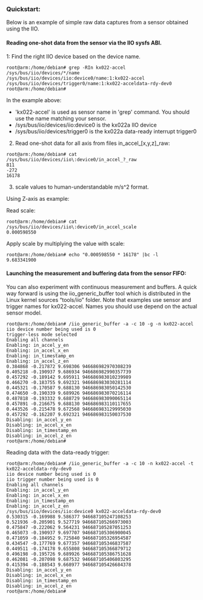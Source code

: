 ### Quickstart:

Below is an example of simple raw data captures from a sensor obtained using the IIO.

#### Reading one-shot data from the sensor via the IIO sysfs ABI.

1: Find the right IIO device based on the device name.

```
root@arm:/home/debian# grep -RIn kx022-accel /sys/bus/iio/devices/*/name
/sys/bus/iio/devices/iio:device0/name:1:kx022-accel
/sys/bus/iio/devices/trigger0/name:1:kx022-acceldata-rdy-dev0
root@arm:/home/debian#
```
In the example above:
- 'kx022-accel' is used as sensor name in 'grep' command. You should use the name matching your sensor.
- /sys/bus/iio/devices/iio:device0 is the kx022a IIO device
- /sys/bus/iio/devices/trigger0 is the kx022a data-ready interrupt trigger0


2. Read one-shot data for all axis from files in_accel_[x,y,z]_raw:

```
root@arm:/home/debian# cat /sys/bus/iio/devices/iio\:device0/in_accel_?_raw
811
-272
16178
```

3. scale values to human-understandable m/s^2 format.

Using Z-axis as example:

Read scale:

```
root@arm:/home/debian# cat /sys/bus/iio/devices/iio\:device0/in_accel_scale
0.000598550
```
 

Apply scale by multiplying the value with scale:

```
root@arm:/home/debian# echo "0.000598550 * 16178" |bc -l
9.683341900
```


#### Launching the measurement and buffering data from the sensor FIFO:


You can also experiment with continuous measurement and buffers. A quick way forward is using the iio_generic_buffer tool which is distributed in the Linux kernel sources “tools/iio” folder. Note that examples use sensor and trigger names for kx022-accel. Names you should use depend on the actual sensor model.

```
root@arm:/home/debian# /iio_generic_buffer -a -c 10 -g -n kx022-accel
iio device number being used is 0
trigger-less mode selected
Enabling all channels
Enabling: in_accel_y_en
Enabling: in_accel_x_en
Enabling: in_timestamp_en
Enabling: in_accel_z_en
0.384868 -0.217872 9.698306 946686982970308239
0.405218 -0.190937 9.686934 946686982990357739
0.457292 -0.189142 9.695911 946686983010239989
0.466270 -0.183755 9.692321 946686983030281114
0.445321 -0.170587 9.688130 946686983050142530
0.474650 -0.190339 9.689926 946686983070216114
0.487818 -0.193332 9.688729 946686983090065114
0.457891 -0.216675 9.688130 946686983110117655
0.443526 -0.215478 9.672568 946686983129995030
0.457292 -0.162207 9.692321 946686983150037530
Disabling: in_accel_y_en
Disabling: in_accel_x_en
Disabling: in_timestamp_en
Disabling: in_accel_z_en
root@arm:/home/debian#
```

Reading data with the data-ready trigger: 

```
root@arm:/home/debian# /iio_generic_buffer -a -c 10 -n kx022-accel -t kx022-acceldata-rdy-dev0
iio device number being used is 0
iio trigger number being used is 0
Enabling all channels
Enabling: in_accel_y_en
Enabling: in_accel_x_en
Enabling: in_timestamp_en
Enabling: in_accel_z_en
/sys/bus/iio/devices/iio:device0 kx022-acceldata-rdy-dev0
0.530315 -0.169988 9.586377 946687105247108253
0.521936 -0.205901 9.527719 946687105266973003
0.475847 -0.222062 9.564231 946687105287051253
0.465073 -0.190937 9.697707 946687105306900045
0.471059 -0.184952 9.725840 946687105326954587
0.434547 -0.177769 9.677357 946687105346837587
0.449511 -0.174178 9.655808 946687105366879712
0.496198 -0.195726 9.689926 946687105386751628
0.462081 -0.207098 9.687532 946687105406803295
0.415394 -0.188543 9.668977 946687105426684378
Disabling: in_accel_y_en
Disabling: in_accel_x_en
Disabling: in_timestamp_en
Disabling: in_accel_z_en
root@arm:/home/debian#
```


